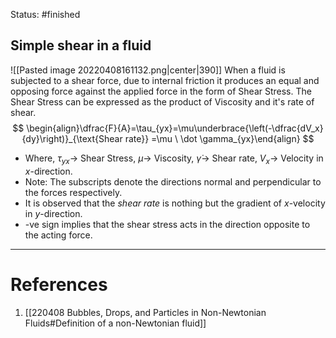 Status: #finished  
## Simple shear in a fluid
![[Pasted image 20220408161132.png|center|390]]
When a fluid is subjected to a shear force, due to internal friction it produces an equal and opposing force against the applied force in the form of Shear Stress. The Shear Stress can be expressed as the product of Viscosity and it's rate of shear. 
$$
\begin{align}\dfrac{F}{A}=\tau_{yx}=\mu\underbrace{\left(-\dfrac{dV_x}{dy}\right)}_{\text{Shear rate}} =\mu \ \dot \gamma_{yx}\end{align}
$$

- Where, $\tau_{yx} \rightarrow$ Shear Stress, $\mu\rightarrow$ Viscosity, $\dot \gamma \rightarrow$ Shear rate, $V_x\rightarrow$ Velocity in $x$-direction. 
- Note: The subscripts denote the directions normal and perpendicular to the forces respectively. 
- It is observed that the *shear rate* is nothing but the gradient of $x$-velocity in $y$-direction. 
- -ve sign implies that the shear stress acts in the direction opposite to the acting force. 



---
# References
1. [[220408 Bubbles, Drops, and Particles in Non-Newtonian Fluids#Definition of a non-Newtonian fluid]]